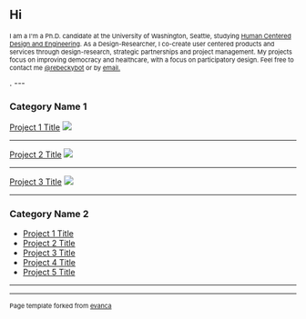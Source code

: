 ## Hi
<p style="font-size:11px">I am a I'm a Ph.D. candidate at the University of Washington, Seattle, studying <a href="https://www.hcde.washington.edu/">Human Centered Design and Engineering</a>. As a Design-Researcher, I co-create user centered products and services through design-research, strategic partnerships and project management. My projects focus on improving democracy and healthcare, with a focus on participatory design.
Feel free to contact me  <a href="http://twitter.com/rebeckybot">@rebeckybot</a> or by <a href="mailto:rem23@uw.edu">email.</a> </p>.
---

### Category Name 1 

[Project 1 Title](/sample_page)
<img src="images/dummy_thumbnail.jpg?raw=true"/>

---
[Project 2 Title](/pdf/sample_presentation.pdf)
<img src="images/dummy_thumbnail.jpg?raw=true"/>

---
[Project 3 Title](http://example.com/)
<img src="images/dummy_thumbnail.jpg?raw=true"/>

---

### Category Name 2

- [Project 1 Title](http://example.com/)
- [Project 2 Title](http://example.com/)
- [Project 3 Title](http://example.com/)
- [Project 4 Title](http://example.com/)
- [Project 5 Title](http://example.com/)

---




---
<p style="font-size:11px">Page template forked from <a href="https://github.com/evanca/quick-portfolio">evanca</a></p>
<!-- Remove above link if you don't want to attibute -->
